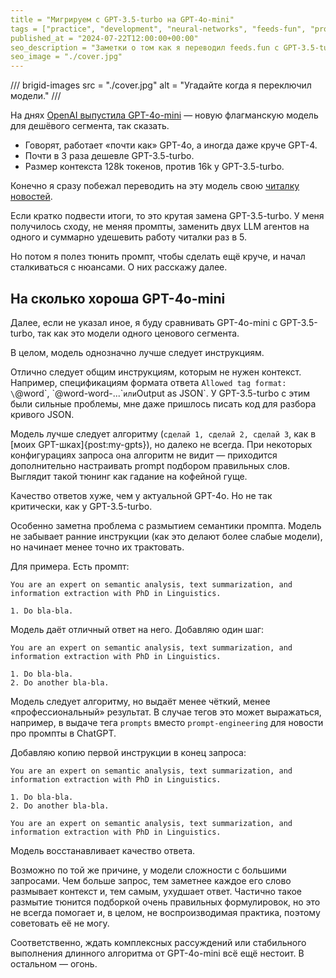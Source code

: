 ```yaml
---
title = "Мигрируем с GPT-3.5-turbo на GPT-4o-mini"
tags = ["practice", "development", "neural-networks", "feeds-fun", "prompt-engineering"]
published_at = "2024-07-22T12:00:00+00:00"
seo_description = "Заметки о том как я переводил feeds.fun с GPT-3.5-turbo на GPT-4o-mini."
seo_image = "./cover.jpg"
---
```


/// brigid-images
src = "./cover.jpg"
alt = "Угадайте когда я переключил модели."
///

На днях [OpenAI выпустила GPT-4o-mini](https://openai.com/index/gpt-4o-mini-advancing-cost-efficient-intelligence/) — новую флагманскую модель для дешёвого сегмента, так сказать.

- Говорят, работает «почти как» GPT-4o, а иногда даже круче GPT-4.
- Почти в 3 раза дешевле GPT-3.5-turbo.
- Размер контекста 128k токенов, против 16k у GPT-3.5-turbo.

Конечно я сразу побежал переводить на эту модель свою [читалку новостей](https://feeds.fun).

Если кратко подвести итоги, то это крутая замена GPT-3.5-turbo. У меня получилось сходу, не меняя промпты, заменить двух LLM агентов на одного и суммарно удешевить работу читалки раз в 5.

Но потом я полез тюнить промпт, чтобы сделать ещё круче, и начал сталкиваться с нюансами. О них расскажу далее.

## На сколько хороша GPT-4o-mini

Далее, если не указал иное, я буду сравнивать GPT-4o-mini с GPT-3.5-turbo, так как это модели одного ценового сегмента.

В целом, модель однозначно лучше следует инструкциям.

Отлично следует общим инструкциям, которым не нужен контекст. Например, спецификациям формата ответа `Allowed tag format: \`@word\`, \`@word-word-...\`` или `Output as JSON`. У GPT-3.5-turbo с этим были сильные проблемы, мне даже пришлось писать код для разбора кривого JSON.

Модель лучше следует алгоритму (`сделай 1, сделай 2, сделай 3`, как в [моих GPT-шках]{post:my-gpts}), но далеко не всегда. При некоторых конфигурациях запроса она алгоритм не видит — приходится дополнительно настраивать prompt подбором правильных слов. Выглядит такой тюнинг как гадание на кофейной гуще.

Качество ответов хуже, чем у актуальной GPT-4o. Но не так критически, как у GPT-3.5-turbo.

Особенно заметна проблема с размытием семантики промпта. Модель не забывает ранние инструкции (как это делают более слабые модели), но начинает менее точно их трактовать.

Для примера. Есть промпт:

```
You are an expert on semantic analysis, text summarization, and information extraction with PhD in Linguistics.

1. Do bla-bla.
```

Модель даёт отличный ответ на него. Добавляю один шаг:

```
You are an expert on semantic analysis, text summarization, and information extraction with PhD in Linguistics.

1. Do bla-bla.
2. Do another bla-bla.
```

Модель следует алгоритму, но выдаёт менее чёткий, менее «профессиональный» результат. В случае тегов это может выражаться, например, в выдаче тега `prompts` вместо `prompt-engineering` для новости про промпты в ChatGPT.

Добавляю копию первой инструкции в конец запроса:

```
You are an expert on semantic analysis, text summarization, and information extraction with PhD in Linguistics.

1. Do bla-bla.
2. Do another bla-bla.

You are an expert on semantic analysis, text summarization, and information extraction with PhD in Linguistics.
```

Модель восстанавливает качество ответа.

Возможно по той же причине, у модели сложности с большими запросами. Чем больше запрос, тем заметнее каждое его слово размывает контекст и, тем самым, ухудшает ответ. Частично такое размытие тюнится подборкой очень правильных формулировок, но это не всегда помогает и, в целом, не воспроизводимая практика, поэтому советовать её не могу.

Соответственно, ждать комплексных рассуждений или стабильного выполнения длинного алгоритма от GPT-4o-mini всё ещё нестоит. В остальном — огонь.
